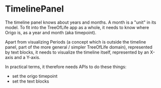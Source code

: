 # TimelinePanel

The timeline panel knows about years and months. A month is
a "unit" in its model. To fit into the TreeOfLife app as a whole,
it needs to know where Origo is, as a year and month (aka timepoint).

Apart from visualizing Periods (a concept which is outside the
timeline panel, part of the more general / simpler TreeOfLife domain),
represented by text blocks, it needs to visualize the timeline itself,
represented by an X-axis and a Y-axis.

In practical terms, it therefore needs APIs to do these things:

 - set the origo timepoint
 - set the text blocks
